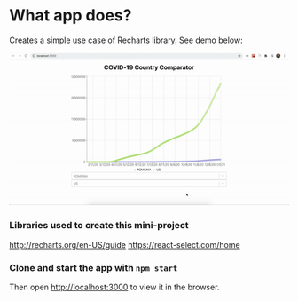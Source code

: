 
# What app does?

Creates a simple use case of Recharts library. See demo below:

![alt-text](https://github.com/SoniaDumitru/covid-19-Country-Comparison-Graph/blob/master/covid-chart.gif)
### Libraries used to create this mini-project

http://recharts.org/en-US/guide
https://react-select.com/home

### Clone and start the app with `npm start`

Then open [http://localhost:3000](http://localhost:3000) to view it in the browser.

